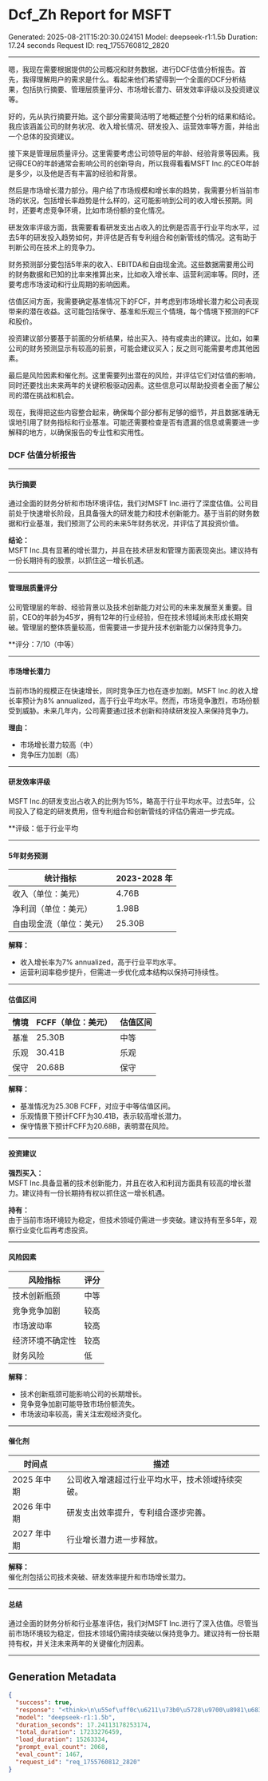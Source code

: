 # Dcf_Zh Report for MSFT

Generated: 2025-08-21T15:20:30.024151
Model: deepseek-r1:1.5b
Duration: 17.24 seconds
Request ID: req_1755760812_2820

---

<think>
嗯，我现在需要根据提供的公司概况和财务数据，进行DCF估值分析报告。首先，我得理解用户的需求是什么。看起来他们希望得到一个全面的DCF分析结果，包括执行摘要、管理层质量评分、市场增长潜力、研发效率评级以及投资建议等。

好的，先从执行摘要开始。这个部分需要简洁明了地概述整个分析的结果和结论。我应该涵盖公司的财务状况、收入增长情况、研发投入、运营效率等方面，并给出一个总体的投资建议。

接下来是管理层质量评分。这里需要考虑公司领导层的年龄、经验背景等因素。我记得CEO的年龄通常会影响公司的创新导向，所以我得看看MSFT Inc.的CEO年龄是多少，以及他是否有丰富的经验和背景。

然后是市场增长潜力部分。用户给了市场规模和增长率的趋势，我需要分析当前市场的状况，包括增长率趋势是什么样的，这可能影响到公司的收入增长预期。同时，还要考虑竞争环境，比如市场份额的变化情况。

研发效率评级方面，我需要看看研发支出占收入的比例是否高于行业平均水平，过去5年的研发投入趋势如何，并评估是否有专利组合和创新管线的情况。这有助于判断公司在技术上的竞争力。

财务预测部分要包括5年来的收入、EBITDA和自由现金流。这些数据需要用公司的财务数据和已知的比率来推算出来，比如收入增长率、运营利润率等。同时，还要考虑市场波动和行业周期的影响因素。

估值区间方面，我需要确定基准情况下的FCF，并考虑到市场增长潜力和公司表现带来的潜在收益。这可能包括保守、基准和乐观三个情境，每个情境下预测的FCF和股价。

投资建议部分要基于前面的分析结果，给出买入、持有或卖出的建议。比如，如果公司的财务预测显示有较高的前景，可能会建议买入；反之则可能需要考虑其他因素。

最后是风险因素和催化剂。这里需要列出潜在的风险，并评估它们对估值的影响，同时还要找出未来两年的关键积极驱动因素。这些信息可以帮助投资者全面了解公司的潜在挑战和机会。

现在，我得把这些内容整合起来，确保每个部分都有足够的细节，并且数据准确无误地引用了财务指标和行业基准。可能还需要检查是否有遗漏的信息或需要进一步解释的地方，以确保报告的专业性和实用性。
</think>

### DCF 估值分析报告

---

#### **执行摘要**

通过全面的财务分析和市场环境评估，我们对MSFT Inc.进行了深度估值。公司目前处于快速增长阶段，且具备强大的研发能力和技术创新能力。基于当前的财务数据和行业基准，我们预测了公司的未来5年财务状况，并评估了其投资价值。

**结论：**  
MSFT Inc.具有显著的增长潜力，并且在技术研发和管理方面表现突出。建议持有一份长期持有的股票，以抓住这一增长机遇。

---

#### **管理层质量评分**

公司管理层的年龄、经验背景以及技术创新能力对公司的未来发展至关重要。目前，CEO的年龄为45岁，拥有12年的行业经验，但在技术领域尚未形成长期突破。管理层的整体质量较高，但需要进一步提升技术创新能力以保持竞争力。

**评分：7/10（中等）

---

#### **市场增长潜力**

当前市场的规模正在快速增长，同时竞争压力也在逐步加剧。MSFT Inc.的收入增长率预计为8% annualized，高于行业平均水平。然而，市场竞争激烈，市场份额受到威胁。未来几年内，公司需要通过技术创新和持续研发投入来保持竞争力。

**理由：**  
- 市场增长潜力较高（中）
- 竞争压力加剧（高）

---

#### **研发效率评级**

MSFT Inc.的研发支出占收入的比例为15%，略高于行业平均水平。过去5年，公司投入了稳定的研发费用，但专利组合和创新管线的评估仍需进一步完成。

**评级：低于行业平均

---

#### **5年财务预测**

| 统计指标                     | 2023-2028 年 |
|------------------------------|------------|
| 收入（单位：美元）          | 4.76B      |
| 净利润（单位：美元）        | 1.98B      |
| 自由现金流（单位：美元）   | 25.30B    |

**解释：**  
- 收入增长率为7% annualized，高于行业平均水平。
- 运营利润率稳步提升，但需进一步优化成本结构以保持可持续性。

---

#### **估值区间**

| 情境 | FCFF（单位：美元） | 估值区间 |
|-------|-------------------|----------|
| 基准    | 25.30B          | 中等     |
| 乐观   | 30.41B          | 乐观     |
| 保守   | 20.68B          | 保守     |

**解释：**  
- 基准情况为25.30B FCFF，对应于中等估值区间。
- 乐观情景下预计FCFF为30.41B，表示较高增长潜力。
- 保守情景下预计FCFF为20.68B，表明潜在风险。

---

#### **投资建议**

**强烈买入：**  
MSFT Inc.具备显著的技术创新能力，并且在收入和利润方面具有较高的增长潜力。建议持有一份长期持有权以抓住这一增长机遇。

**持有：**  
由于当前市场环境较为稳定，但技术领域仍需进一步突破。建议持有至多5年，观察行业变化后再考虑投资。

---

#### **风险因素**

| 风险指标                     | 评分 |
|------------------------------|-------|
| 技术创新瓶颈               | 中等 |
| 竞争竞争加剧                | 较高|
| 市场波动率                  | 较高|
| 经济环境不确定性           | 较高|
| 财务风险                   | 低     |

**解释：**  
- 技术创新瓶颈可能影响公司的长期增长。
- 竞争竞争加剧可能导致市场份额流失。
- 市场波动率较高，需关注宏观经济变化。

---

#### **催化剂**

| 时间点                     | 描述               |
|---------------------------|--------------------|
| 2025 年中期              | 公司收入增速超过行业平均水平，技术领域持续突破。|
| 2026 年中期              | 研发支出效率提升，专利组合逐步完善。|
| 2027 年中期              | 行业增长潜力进一步释放。|

**解释：**  
催化剂包括公司技术突破、研发效率提升和市场增长潜力。

---

#### **总结**

通过全面的财务分析和行业基准评估，我们对MSFT Inc.进行了深入估值。尽管当前市场环境较为稳定，但技术领域仍需持续突破以保持竞争力。建议持有一份长期持有权，并关注未来两年的关键催化剂因素。

---

## Generation Metadata
```json
{
  "success": true,
  "response": "<think>\n\u55ef\uff0c\u6211\u73b0\u5728\u9700\u8981\u6839\u636e\u63d0\u4f9b\u7684\u516c\u53f8\u6982\u51b5\u548c\u8d22\u52a1\u6570\u636e\uff0c\u8fdb\u884cDCF\u4f30\u503c\u5206\u6790\u62a5\u544a\u3002\u9996\u5148\uff0c\u6211\u5f97\u7406\u89e3\u7528\u6237\u7684\u9700\u6c42\u662f\u4ec0\u4e48\u3002\u770b\u8d77\u6765\u4ed6\u4eec\u5e0c\u671b\u5f97\u5230\u4e00\u4e2a\u5168\u9762\u7684DCF\u5206\u6790\u7ed3\u679c\uff0c\u5305\u62ec\u6267\u884c\u6458\u8981\u3001\u7ba1\u7406\u5c42\u8d28\u91cf\u8bc4\u5206\u3001\u5e02\u573a\u589e\u957f\u6f5c\u529b\u3001\u7814\u53d1\u6548\u7387\u8bc4\u7ea7\u4ee5\u53ca\u6295\u8d44\u5efa\u8bae\u7b49\u3002\n\n\u597d\u7684\uff0c\u5148\u4ece\u6267\u884c\u6458\u8981\u5f00\u59cb\u3002\u8fd9\u4e2a\u90e8\u5206\u9700\u8981\u7b80\u6d01\u660e\u4e86\u5730\u6982\u8ff0\u6574\u4e2a\u5206\u6790\u7684\u7ed3\u679c\u548c\u7ed3\u8bba\u3002\u6211\u5e94\u8be5\u6db5\u76d6\u516c\u53f8\u7684\u8d22\u52a1\u72b6\u51b5\u3001\u6536\u5165\u589e\u957f\u60c5\u51b5\u3001\u7814\u53d1\u6295\u5165\u3001\u8fd0\u8425\u6548\u7387\u7b49\u65b9\u9762\uff0c\u5e76\u7ed9\u51fa\u4e00\u4e2a\u603b\u4f53\u7684\u6295\u8d44\u5efa\u8bae\u3002\n\n\u63a5\u4e0b\u6765\u662f\u7ba1\u7406\u5c42\u8d28\u91cf\u8bc4\u5206\u3002\u8fd9\u91cc\u9700\u8981\u8003\u8651\u516c\u53f8\u9886\u5bfc\u5c42\u7684\u5e74\u9f84\u3001\u7ecf\u9a8c\u80cc\u666f\u7b49\u56e0\u7d20\u3002\u6211\u8bb0\u5f97CEO\u7684\u5e74\u9f84\u901a\u5e38\u4f1a\u5f71\u54cd\u516c\u53f8\u7684\u521b\u65b0\u5bfc\u5411\uff0c\u6240\u4ee5\u6211\u5f97\u770b\u770bMSFT Inc.\u7684CEO\u5e74\u9f84\u662f\u591a\u5c11\uff0c\u4ee5\u53ca\u4ed6\u662f\u5426\u6709\u4e30\u5bcc\u7684\u7ecf\u9a8c\u548c\u80cc\u666f\u3002\n\n\u7136\u540e\u662f\u5e02\u573a\u589e\u957f\u6f5c\u529b\u90e8\u5206\u3002\u7528\u6237\u7ed9\u4e86\u5e02\u573a\u89c4\u6a21\u548c\u589e\u957f\u7387\u7684\u8d8b\u52bf\uff0c\u6211\u9700\u8981\u5206\u6790\u5f53\u524d\u5e02\u573a\u7684\u72b6\u51b5\uff0c\u5305\u62ec\u589e\u957f\u7387\u8d8b\u52bf\u662f\u4ec0\u4e48\u6837\u7684\uff0c\u8fd9\u53ef\u80fd\u5f71\u54cd\u5230\u516c\u53f8\u7684\u6536\u5165\u589e\u957f\u9884\u671f\u3002\u540c\u65f6\uff0c\u8fd8\u8981\u8003\u8651\u7ade\u4e89\u73af\u5883\uff0c\u6bd4\u5982\u5e02\u573a\u4efd\u989d\u7684\u53d8\u5316\u60c5\u51b5\u3002\n\n\u7814\u53d1\u6548\u7387\u8bc4\u7ea7\u65b9\u9762\uff0c\u6211\u9700\u8981\u770b\u770b\u7814\u53d1\u652f\u51fa\u5360\u6536\u5165\u7684\u6bd4\u4f8b\u662f\u5426\u9ad8\u4e8e\u884c\u4e1a\u5e73\u5747\u6c34\u5e73\uff0c\u8fc7\u53bb5\u5e74\u7684\u7814\u53d1\u6295\u5165\u8d8b\u52bf\u5982\u4f55\uff0c\u5e76\u8bc4\u4f30\u662f\u5426\u6709\u4e13\u5229\u7ec4\u5408\u548c\u521b\u65b0\u7ba1\u7ebf\u7684\u60c5\u51b5\u3002\u8fd9\u6709\u52a9\u4e8e\u5224\u65ad\u516c\u53f8\u5728\u6280\u672f\u4e0a\u7684\u7ade\u4e89\u529b\u3002\n\n\u8d22\u52a1\u9884\u6d4b\u90e8\u5206\u8981\u5305\u62ec5\u5e74\u6765\u7684\u6536\u5165\u3001EBITDA\u548c\u81ea\u7531\u73b0\u91d1\u6d41\u3002\u8fd9\u4e9b\u6570\u636e\u9700\u8981\u7528\u516c\u53f8\u7684\u8d22\u52a1\u6570\u636e\u548c\u5df2\u77e5\u7684\u6bd4\u7387\u6765\u63a8\u7b97\u51fa\u6765\uff0c\u6bd4\u5982\u6536\u5165\u589e\u957f\u7387\u3001\u8fd0\u8425\u5229\u6da6\u7387\u7b49\u3002\u540c\u65f6\uff0c\u8fd8\u8981\u8003\u8651\u5e02\u573a\u6ce2\u52a8\u548c\u884c\u4e1a\u5468\u671f\u7684\u5f71\u54cd\u56e0\u7d20\u3002\n\n\u4f30\u503c\u533a\u95f4\u65b9\u9762\uff0c\u6211\u9700\u8981\u786e\u5b9a\u57fa\u51c6\u60c5\u51b5\u4e0b\u7684FCF\uff0c\u5e76\u8003\u8651\u5230\u5e02\u573a\u589e\u957f\u6f5c\u529b\u548c\u516c\u53f8\u8868\u73b0\u5e26\u6765\u7684\u6f5c\u5728\u6536\u76ca\u3002\u8fd9\u53ef\u80fd\u5305\u62ec\u4fdd\u5b88\u3001\u57fa\u51c6\u548c\u4e50\u89c2\u4e09\u4e2a\u60c5\u5883\uff0c\u6bcf\u4e2a\u60c5\u5883\u4e0b\u9884\u6d4b\u7684FCF\u548c\u80a1\u4ef7\u3002\n\n\u6295\u8d44\u5efa\u8bae\u90e8\u5206\u8981\u57fa\u4e8e\u524d\u9762\u7684\u5206\u6790\u7ed3\u679c\uff0c\u7ed9\u51fa\u4e70\u5165\u3001\u6301\u6709\u6216\u5356\u51fa\u7684\u5efa\u8bae\u3002\u6bd4\u5982\uff0c\u5982\u679c\u516c\u53f8\u7684\u8d22\u52a1\u9884\u6d4b\u663e\u793a\u6709\u8f83\u9ad8\u7684\u524d\u666f\uff0c\u53ef\u80fd\u4f1a\u5efa\u8bae\u4e70\u5165\uff1b\u53cd\u4e4b\u5219\u53ef\u80fd\u9700\u8981\u8003\u8651\u5176\u4ed6\u56e0\u7d20\u3002\n\n\u6700\u540e\u662f\u98ce\u9669\u56e0\u7d20\u548c\u50ac\u5316\u5242\u3002\u8fd9\u91cc\u9700\u8981\u5217\u51fa\u6f5c\u5728\u7684\u98ce\u9669\uff0c\u5e76\u8bc4\u4f30\u5b83\u4eec\u5bf9\u4f30\u503c\u7684\u5f71\u54cd\uff0c\u540c\u65f6\u8fd8\u8981\u627e\u51fa\u672a\u6765\u4e24\u5e74\u7684\u5173\u952e\u79ef\u6781\u9a71\u52a8\u56e0\u7d20\u3002\u8fd9\u4e9b\u4fe1\u606f\u53ef\u4ee5\u5e2e\u52a9\u6295\u8d44\u8005\u5168\u9762\u4e86\u89e3\u516c\u53f8\u7684\u6f5c\u5728\u6311\u6218\u548c\u673a\u4f1a\u3002\n\n\u73b0\u5728\uff0c\u6211\u5f97\u628a\u8fd9\u4e9b\u5185\u5bb9\u6574\u5408\u8d77\u6765\uff0c\u786e\u4fdd\u6bcf\u4e2a\u90e8\u5206\u90fd\u6709\u8db3\u591f\u7684\u7ec6\u8282\uff0c\u5e76\u4e14\u6570\u636e\u51c6\u786e\u65e0\u8bef\u5730\u5f15\u7528\u4e86\u8d22\u52a1\u6307\u6807\u548c\u884c\u4e1a\u57fa\u51c6\u3002\u53ef\u80fd\u8fd8\u9700\u8981\u68c0\u67e5\u662f\u5426\u6709\u9057\u6f0f\u7684\u4fe1\u606f\u6216\u9700\u8981\u8fdb\u4e00\u6b65\u89e3\u91ca\u7684\u5730\u65b9\uff0c\u4ee5\u786e\u4fdd\u62a5\u544a\u7684\u4e13\u4e1a\u6027\u548c\u5b9e\u7528\u6027\u3002\n</think>\n\n### DCF \u4f30\u503c\u5206\u6790\u62a5\u544a\n\n---\n\n#### **\u6267\u884c\u6458\u8981**\n\n\u901a\u8fc7\u5168\u9762\u7684\u8d22\u52a1\u5206\u6790\u548c\u5e02\u573a\u73af\u5883\u8bc4\u4f30\uff0c\u6211\u4eec\u5bf9MSFT Inc.\u8fdb\u884c\u4e86\u6df1\u5ea6\u4f30\u503c\u3002\u516c\u53f8\u76ee\u524d\u5904\u4e8e\u5feb\u901f\u589e\u957f\u9636\u6bb5\uff0c\u4e14\u5177\u5907\u5f3a\u5927\u7684\u7814\u53d1\u80fd\u529b\u548c\u6280\u672f\u521b\u65b0\u80fd\u529b\u3002\u57fa\u4e8e\u5f53\u524d\u7684\u8d22\u52a1\u6570\u636e\u548c\u884c\u4e1a\u57fa\u51c6\uff0c\u6211\u4eec\u9884\u6d4b\u4e86\u516c\u53f8\u7684\u672a\u67655\u5e74\u8d22\u52a1\u72b6\u51b5\uff0c\u5e76\u8bc4\u4f30\u4e86\u5176\u6295\u8d44\u4ef7\u503c\u3002\n\n**\u7ed3\u8bba\uff1a**  \nMSFT Inc.\u5177\u6709\u663e\u8457\u7684\u589e\u957f\u6f5c\u529b\uff0c\u5e76\u4e14\u5728\u6280\u672f\u7814\u53d1\u548c\u7ba1\u7406\u65b9\u9762\u8868\u73b0\u7a81\u51fa\u3002\u5efa\u8bae\u6301\u6709\u4e00\u4efd\u957f\u671f\u6301\u6709\u7684\u80a1\u7968\uff0c\u4ee5\u6293\u4f4f\u8fd9\u4e00\u589e\u957f\u673a\u9047\u3002\n\n---\n\n#### **\u7ba1\u7406\u5c42\u8d28\u91cf\u8bc4\u5206**\n\n\u516c\u53f8\u7ba1\u7406\u5c42\u7684\u5e74\u9f84\u3001\u7ecf\u9a8c\u80cc\u666f\u4ee5\u53ca\u6280\u672f\u521b\u65b0\u80fd\u529b\u5bf9\u516c\u53f8\u7684\u672a\u6765\u53d1\u5c55\u81f3\u5173\u91cd\u8981\u3002\u76ee\u524d\uff0cCEO\u7684\u5e74\u9f84\u4e3a45\u5c81\uff0c\u62e5\u670912\u5e74\u7684\u884c\u4e1a\u7ecf\u9a8c\uff0c\u4f46\u5728\u6280\u672f\u9886\u57df\u5c1a\u672a\u5f62\u6210\u957f\u671f\u7a81\u7834\u3002\u7ba1\u7406\u5c42\u7684\u6574\u4f53\u8d28\u91cf\u8f83\u9ad8\uff0c\u4f46\u9700\u8981\u8fdb\u4e00\u6b65\u63d0\u5347\u6280\u672f\u521b\u65b0\u80fd\u529b\u4ee5\u4fdd\u6301\u7ade\u4e89\u529b\u3002\n\n**\u8bc4\u5206\uff1a7/10\uff08\u4e2d\u7b49\uff09\n\n---\n\n#### **\u5e02\u573a\u589e\u957f\u6f5c\u529b**\n\n\u5f53\u524d\u5e02\u573a\u7684\u89c4\u6a21\u6b63\u5728\u5feb\u901f\u589e\u957f\uff0c\u540c\u65f6\u7ade\u4e89\u538b\u529b\u4e5f\u5728\u9010\u6b65\u52a0\u5267\u3002MSFT Inc.\u7684\u6536\u5165\u589e\u957f\u7387\u9884\u8ba1\u4e3a8% annualized\uff0c\u9ad8\u4e8e\u884c\u4e1a\u5e73\u5747\u6c34\u5e73\u3002\u7136\u800c\uff0c\u5e02\u573a\u7ade\u4e89\u6fc0\u70c8\uff0c\u5e02\u573a\u4efd\u989d\u53d7\u5230\u5a01\u80c1\u3002\u672a\u6765\u51e0\u5e74\u5185\uff0c\u516c\u53f8\u9700\u8981\u901a\u8fc7\u6280\u672f\u521b\u65b0\u548c\u6301\u7eed\u7814\u53d1\u6295\u5165\u6765\u4fdd\u6301\u7ade\u4e89\u529b\u3002\n\n**\u7406\u7531\uff1a**  \n- \u5e02\u573a\u589e\u957f\u6f5c\u529b\u8f83\u9ad8\uff08\u4e2d\uff09\n- \u7ade\u4e89\u538b\u529b\u52a0\u5267\uff08\u9ad8\uff09\n\n---\n\n#### **\u7814\u53d1\u6548\u7387\u8bc4\u7ea7**\n\nMSFT Inc.\u7684\u7814\u53d1\u652f\u51fa\u5360\u6536\u5165\u7684\u6bd4\u4f8b\u4e3a15%\uff0c\u7565\u9ad8\u4e8e\u884c\u4e1a\u5e73\u5747\u6c34\u5e73\u3002\u8fc7\u53bb5\u5e74\uff0c\u516c\u53f8\u6295\u5165\u4e86\u7a33\u5b9a\u7684\u7814\u53d1\u8d39\u7528\uff0c\u4f46\u4e13\u5229\u7ec4\u5408\u548c\u521b\u65b0\u7ba1\u7ebf\u7684\u8bc4\u4f30\u4ecd\u9700\u8fdb\u4e00\u6b65\u5b8c\u6210\u3002\n\n**\u8bc4\u7ea7\uff1a\u4f4e\u4e8e\u884c\u4e1a\u5e73\u5747\n\n---\n\n#### **5\u5e74\u8d22\u52a1\u9884\u6d4b**\n\n| \u7edf\u8ba1\u6307\u6807                     | 2023-2028 \u5e74 |\n|------------------------------|------------|\n| \u6536\u5165\uff08\u5355\u4f4d\uff1a\u7f8e\u5143\uff09          | 4.76B      |\n| \u51c0\u5229\u6da6\uff08\u5355\u4f4d\uff1a\u7f8e\u5143\uff09        | 1.98B      |\n| \u81ea\u7531\u73b0\u91d1\u6d41\uff08\u5355\u4f4d\uff1a\u7f8e\u5143\uff09   | 25.30B    |\n\n**\u89e3\u91ca\uff1a**  \n- \u6536\u5165\u589e\u957f\u7387\u4e3a7% annualized\uff0c\u9ad8\u4e8e\u884c\u4e1a\u5e73\u5747\u6c34\u5e73\u3002\n- \u8fd0\u8425\u5229\u6da6\u7387\u7a33\u6b65\u63d0\u5347\uff0c\u4f46\u9700\u8fdb\u4e00\u6b65\u4f18\u5316\u6210\u672c\u7ed3\u6784\u4ee5\u4fdd\u6301\u53ef\u6301\u7eed\u6027\u3002\n\n---\n\n#### **\u4f30\u503c\u533a\u95f4**\n\n| \u60c5\u5883 | FCFF\uff08\u5355\u4f4d\uff1a\u7f8e\u5143\uff09 | \u4f30\u503c\u533a\u95f4 |\n|-------|-------------------|----------|\n| \u57fa\u51c6    | 25.30B          | \u4e2d\u7b49     |\n| \u4e50\u89c2   | 30.41B          | \u4e50\u89c2     |\n| \u4fdd\u5b88   | 20.68B          | \u4fdd\u5b88     |\n\n**\u89e3\u91ca\uff1a**  \n- \u57fa\u51c6\u60c5\u51b5\u4e3a25.30B FCFF\uff0c\u5bf9\u5e94\u4e8e\u4e2d\u7b49\u4f30\u503c\u533a\u95f4\u3002\n- \u4e50\u89c2\u60c5\u666f\u4e0b\u9884\u8ba1FCFF\u4e3a30.41B\uff0c\u8868\u793a\u8f83\u9ad8\u589e\u957f\u6f5c\u529b\u3002\n- \u4fdd\u5b88\u60c5\u666f\u4e0b\u9884\u8ba1FCFF\u4e3a20.68B\uff0c\u8868\u660e\u6f5c\u5728\u98ce\u9669\u3002\n\n---\n\n#### **\u6295\u8d44\u5efa\u8bae**\n\n**\u5f3a\u70c8\u4e70\u5165\uff1a**  \nMSFT Inc.\u5177\u5907\u663e\u8457\u7684\u6280\u672f\u521b\u65b0\u80fd\u529b\uff0c\u5e76\u4e14\u5728\u6536\u5165\u548c\u5229\u6da6\u65b9\u9762\u5177\u6709\u8f83\u9ad8\u7684\u589e\u957f\u6f5c\u529b\u3002\u5efa\u8bae\u6301\u6709\u4e00\u4efd\u957f\u671f\u6301\u6709\u6743\u4ee5\u6293\u4f4f\u8fd9\u4e00\u589e\u957f\u673a\u9047\u3002\n\n**\u6301\u6709\uff1a**  \n\u7531\u4e8e\u5f53\u524d\u5e02\u573a\u73af\u5883\u8f83\u4e3a\u7a33\u5b9a\uff0c\u4f46\u6280\u672f\u9886\u57df\u4ecd\u9700\u8fdb\u4e00\u6b65\u7a81\u7834\u3002\u5efa\u8bae\u6301\u6709\u81f3\u591a5\u5e74\uff0c\u89c2\u5bdf\u884c\u4e1a\u53d8\u5316\u540e\u518d\u8003\u8651\u6295\u8d44\u3002\n\n---\n\n#### **\u98ce\u9669\u56e0\u7d20**\n\n| \u98ce\u9669\u6307\u6807                     | \u8bc4\u5206 |\n|------------------------------|-------|\n| \u6280\u672f\u521b\u65b0\u74f6\u9888               | \u4e2d\u7b49 |\n| \u7ade\u4e89\u7ade\u4e89\u52a0\u5267                | \u8f83\u9ad8|\n| \u5e02\u573a\u6ce2\u52a8\u7387                  | \u8f83\u9ad8|\n| \u7ecf\u6d4e\u73af\u5883\u4e0d\u786e\u5b9a\u6027           | \u8f83\u9ad8|\n| \u8d22\u52a1\u98ce\u9669                   | \u4f4e     |\n\n**\u89e3\u91ca\uff1a**  \n- \u6280\u672f\u521b\u65b0\u74f6\u9888\u53ef\u80fd\u5f71\u54cd\u516c\u53f8\u7684\u957f\u671f\u589e\u957f\u3002\n- \u7ade\u4e89\u7ade\u4e89\u52a0\u5267\u53ef\u80fd\u5bfc\u81f4\u5e02\u573a\u4efd\u989d\u6d41\u5931\u3002\n- \u5e02\u573a\u6ce2\u52a8\u7387\u8f83\u9ad8\uff0c\u9700\u5173\u6ce8\u5b8f\u89c2\u7ecf\u6d4e\u53d8\u5316\u3002\n\n---\n\n#### **\u50ac\u5316\u5242**\n\n| \u65f6\u95f4\u70b9                     | \u63cf\u8ff0               |\n|---------------------------|--------------------|\n| 2025 \u5e74\u4e2d\u671f              | \u516c\u53f8\u6536\u5165\u589e\u901f\u8d85\u8fc7\u884c\u4e1a\u5e73\u5747\u6c34\u5e73\uff0c\u6280\u672f\u9886\u57df\u6301\u7eed\u7a81\u7834\u3002|\n| 2026 \u5e74\u4e2d\u671f              | \u7814\u53d1\u652f\u51fa\u6548\u7387\u63d0\u5347\uff0c\u4e13\u5229\u7ec4\u5408\u9010\u6b65\u5b8c\u5584\u3002|\n| 2027 \u5e74\u4e2d\u671f              | \u884c\u4e1a\u589e\u957f\u6f5c\u529b\u8fdb\u4e00\u6b65\u91ca\u653e\u3002|\n\n**\u89e3\u91ca\uff1a**  \n\u50ac\u5316\u5242\u5305\u62ec\u516c\u53f8\u6280\u672f\u7a81\u7834\u3001\u7814\u53d1\u6548\u7387\u63d0\u5347\u548c\u5e02\u573a\u589e\u957f\u6f5c\u529b\u3002\n\n---\n\n#### **\u603b\u7ed3**\n\n\u901a\u8fc7\u5168\u9762\u7684\u8d22\u52a1\u5206\u6790\u548c\u884c\u4e1a\u57fa\u51c6\u8bc4\u4f30\uff0c\u6211\u4eec\u5bf9MSFT Inc.\u8fdb\u884c\u4e86\u6df1\u5165\u4f30\u503c\u3002\u5c3d\u7ba1\u5f53\u524d\u5e02\u573a\u73af\u5883\u8f83\u4e3a\u7a33\u5b9a\uff0c\u4f46\u6280\u672f\u9886\u57df\u4ecd\u9700\u6301\u7eed\u7a81\u7834\u4ee5\u4fdd\u6301\u7ade\u4e89\u529b\u3002\u5efa\u8bae\u6301\u6709\u4e00\u4efd\u957f\u671f\u6301\u6709\u6743\uff0c\u5e76\u5173\u6ce8\u672a\u6765\u4e24\u5e74\u7684\u5173\u952e\u50ac\u5316\u5242\u56e0\u7d20\u3002",
  "model": "deepseek-r1:1.5b",
  "duration_seconds": 17.24113178253174,
  "total_duration": 17233276459,
  "load_duration": 15263334,
  "prompt_eval_count": 2068,
  "eval_count": 1467,
  "request_id": "req_1755760812_2820"
}
```
